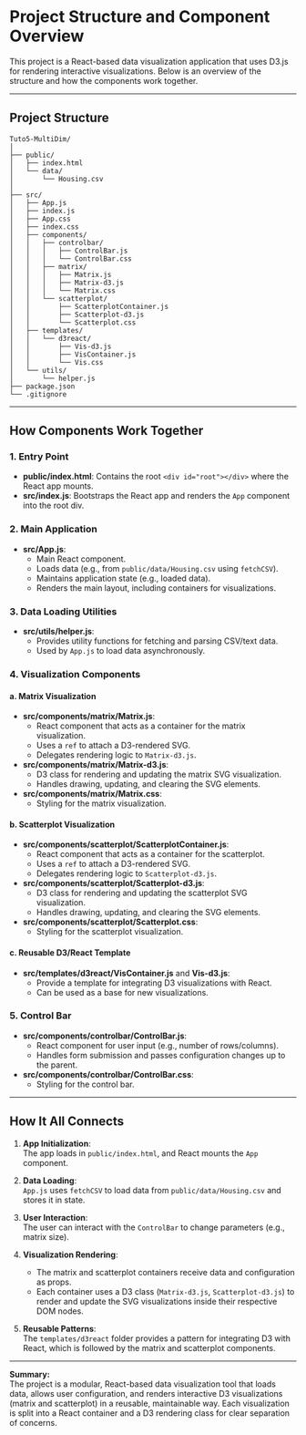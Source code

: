 # Project Structure and Component Overview

This project is a React-based data visualization application that uses D3.js for rendering interactive visualizations. Below is an overview of the structure and how the components work together.

---

## Project Structure

```
Tuto5-MultiDim/
│
├── public/
│   ├── index.html
│   └── data/
│       └── Housing.csv
│
├── src/
│   ├── App.js
│   ├── index.js
│   ├── App.css
│   ├── index.css
│   ├── components/
│   │   ├── controlbar/
│   │   │   ├── ControlBar.js
│   │   │   └── ControlBar.css
│   │   ├── matrix/
│   │   │   ├── Matrix.js
│   │   │   ├── Matrix-d3.js
│   │   │   └── Matrix.css
│   │   └── scatterplot/
│   │       ├── ScatterplotContainer.js
│   │       ├── Scatterplot-d3.js
│   │       └── Scatterplot.css
│   ├── templates/
│   │   └── d3react/
│   │       ├── Vis-d3.js
│   │       ├── VisContainer.js
│   │       └── Vis.css
│   └── utils/
│       └── helper.js
├── package.json
└── .gitignore
```

---

## How Components Work Together

### 1. **Entry Point**
- **public/index.html**: Contains the root `<div id="root"></div>` where the React app mounts.
- **src/index.js**: Bootstraps the React app and renders the `App` component into the root div.

### 2. **Main Application**
- **src/App.js**: 
  - Main React component.
  - Loads data (e.g., from `public/data/Housing.csv` using `fetchCSV`).
  - Maintains application state (e.g., loaded data).
  - Renders the main layout, including containers for visualizations.

### 3. **Data Loading Utilities**
- **src/utils/helper.js**:
  - Provides utility functions for fetching and parsing CSV/text data.
  - Used by `App.js` to load data asynchronously.

### 4. **Visualization Components**
#### a. **Matrix Visualization**
- **src/components/matrix/Matrix.js**: 
  - React component that acts as a container for the matrix visualization.
  - Uses a `ref` to attach a D3-rendered SVG.
  - Delegates rendering logic to `Matrix-d3.js`.
- **src/components/matrix/Matrix-d3.js**: 
  - D3 class for rendering and updating the matrix SVG visualization.
  - Handles drawing, updating, and clearing the SVG elements.
- **src/components/matrix/Matrix.css**: 
  - Styling for the matrix visualization.

#### b. **Scatterplot Visualization**
- **src/components/scatterplot/ScatterplotContainer.js**: 
  - React component that acts as a container for the scatterplot.
  - Uses a `ref` to attach a D3-rendered SVG.
  - Delegates rendering logic to `Scatterplot-d3.js`.
- **src/components/scatterplot/Scatterplot-d3.js**: 
  - D3 class for rendering and updating the scatterplot SVG visualization.
  - Handles drawing, updating, and clearing the SVG elements.
- **src/components/scatterplot/Scatterplot.css**: 
  - Styling for the scatterplot visualization.

#### c. **Reusable D3/React Template**
- **src/templates/d3react/VisContainer.js** and **Vis-d3.js**:
  - Provide a template for integrating D3 visualizations with React.
  - Can be used as a base for new visualizations.

### 5. **Control Bar**
- **src/components/controlbar/ControlBar.js**:
  - React component for user input (e.g., number of rows/columns).
  - Handles form submission and passes configuration changes up to the parent.
- **src/components/controlbar/ControlBar.css**:
  - Styling for the control bar.

---

## How It All Connects

1. **App Initialization**:  
   The app loads in `public/index.html`, and React mounts the `App` component.

2. **Data Loading**:  
   `App.js` uses `fetchCSV` to load data from `public/data/Housing.csv` and stores it in state.

3. **User Interaction**:  
   The user can interact with the `ControlBar` to change parameters (e.g., matrix size).

4. **Visualization Rendering**:  
   - The matrix and scatterplot containers receive data and configuration as props.
   - Each container uses a D3 class (`Matrix-d3.js`, `Scatterplot-d3.js`) to render and update the SVG visualizations inside their respective DOM nodes.

5. **Reusable Patterns**:  
   The `templates/d3react` folder provides a pattern for integrating D3 with React, which is followed by the matrix and scatterplot components.

---

**Summary:**  
The project is a modular, React-based data visualization tool that loads data, allows user configuration, and renders interactive D3 visualizations (matrix and scatterplot) in a reusable, maintainable way. Each visualization is split into a React container and a D3 rendering class for clear separation of concerns.
